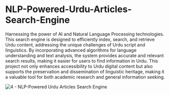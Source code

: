 # NLP-Powered-Urdu-Articles-Search-Engine

Harnessing the power of AI and Natural Language Processing technologies. This search engine is designed to efficiently index, search, and retrieve Urdu content, addressing the unique challenges of Urdu script and linguistics. By incorporating advanced algorithms for language understanding and text analysis, the system provides accurate and relevant search results, making it easier for users to find information in Urdu. This project not only enhances accessibility to Urdu digital content but also supports the preservation and dissemination of linguistic heritage, making it a valuable tool for both academic research and general information seeking.

![4 - NLP-Powered Urdu Articles Search Engine](https://github.com/zainali89/NLP-Powered-Urdu-Articles-Search-Engine/assets/75775907/ef07e696-e5e3-43ef-9f87-dc6d777c9869)
